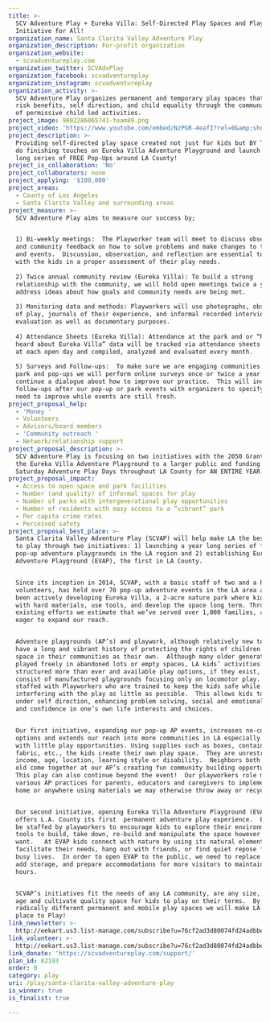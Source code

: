 ```yaml
---
title: >-
  SCV Adventure Play + Eureka Villa: Self-Directed Play Spaces and Playwork
  Initiative for All!
organization_name: Santa Clarita Valley Adventure Play
organization_description: For-profit organization
organization_website:
  - scvadventureplay.com
organization_twitter: SCVAdvPlay
organization_facebook: scvadventureplay
organization_instagram: scvadventureplay
organization_activity: >-
  SCV Adventure Play organizes permanent and temporary play spaces that promote
  risk benefits, self direction, and child equality through the communal support
  of permissive child led activities.
project_image: 9802286065741-team89.png
project_video: 'https://www.youtube.com/embed/NzPGR-4eafI?rel=0&amp;showinfo=0'
project_description: >-
  Providing self-directed play space created not just for kids but BY THEM as we
  do finishing touches on Eureka Villa Adventure Playground and launch a year
  long series of FREE Pop-Ups around LA County!
project_is_collaboration: 'No'
project_collaborators: none
project_applying: '$100,000'
project_areas:
  - County of Los Angeles
  - Santa Clarita Valley and surrounding areas
project_measure: >-
  SCV Adventure Play aims to measure our success by;


  1) Bi-weekly meetings:  The Playworker team will meet to discuss observations
  and community feedback on how to solve problems and make changes to the site
  and events.  Discussion, observation, and reflection are essential to connect
  with the kids in a proper assessment of their play needs.
   
  2) Twice annual community review (Eureka Villa): To build a strong
  relationship with the community, we will hold open meetings twice a year to
  address ideas about how goals and community needs are being met.
   
  3) Monitoring data and methods: Playworkers will use photographs, observations
  of play, journals of their experience, and informal recorded interviews for
  evaluation as well as documentary purposes.
   
  4) Attendance Sheets (Eureka Villa): Attendance at the park and or “how you
  heard about Eureka Villa” data will be tracked via attendance sheets collected
  at each open day and compiled, analyzed and evaluated every month.
   
  5) Surveys and Follow-ups:  To make sure we are engaging communities at the
  park and pop-ups we will perform online surveys once or twice a year to
  continue a dialogue about how to improve our practice.  This will include
  follow-ups after our pop-up or park events with organizers to specify areas we
  need to improve while events are still fresh.
project_proposal_help:
  - 'Money '
  - Volunteers
  - Advisors/board members
  - 'Community outreach '
  - Network/relationship support
project_proposal_description: >-
  SCV Adventure Play is focusing on two initiatives with the 2050 Grant, opening
  the Eureka Villa Adventure Playground to a larger public and funding FREE
  Saturday Adventure Play Days throughout LA County for AN ENTIRE YEAR.
project_proposal_impact:
  - Access to open space and park facilities
  - Number (and quality) of informal spaces for play
  - Number of parks with intergenerational play opportunities
  - Number of residents with easy access to a “vibrant” park
  - Per capita crime rates
  - Perceived safety
project_proposal_best_place: >-
  Santa Clarita Valley Adventure Play (SCVAP) will help make LA the best place
  to play through two initiatives: 1) launching a year long series of free
  pop-up adventure playgrounds in the LA region and 2) establishing Eureka Villa
  Adventure Playground (EVAP), the first in LA County.


  Since its inception in 2014, SCVAP, with a basic staff of two and a handful of
  volunteers, has held over 70 pop-up adventure events in the LA area and has
  been actively developing Eureka Villa, a 2-acre nature park where kids build
  with hard materials, use tools, and develop the space long term. Through our
  existing efforts we estimate that we’ve served over 1,000 families, and are
  eager to expand our reach.   


  Adventure playgrounds (AP’s) and playwork, although relatively new to the US,
  have a long and vibrant history of protecting the rights of children to claim
  space in their communities as their own.  Although many older generations
  played freely in abandoned lots or empty spaces, LA kids’ activities are
  structured more than ever and available play options, if they exist, largely
  consist of manufactured playgrounds focusing only on locomotor play.  AP’s are
  staffed with Playworkers who are trained to keep the kids safe while
  interfering with the play as little as possible.  This allows kids to play
  under self direction, enhancing problem solving, social and emotional skills,
  and confidence in one’s own life interests and choices.  


  Our first initiative, expanding our pop-up AP events, increases no-cost
  options and extends our reach into more communities in LA especially those
  with little play opportunities. Using supplies such as boxes, containers,
  fabric, etc., the kids create their own play space.  They are unrestricted by
  income, age, location, learning style or disability.  Neighbors both young and
  old come together at our AP’s creating fun community building opportunities.
  This play can also continue beyond the event!  Our playworkers role model
  various AP practices for parents, educators and caregivers to implement in the
  home or anywhere using materials we may otherwise throw away or recycle.  


  Our second initiative, opening Eureka Villa Adventure Playground (EVAP),
  offers L.A. County its first  permanent adventure play experience.  EVAP will
  be staffed by playworkers to encourage kids to explore their environment, use
  tools to build, take down, re-build and manipulate the space however they
  want.   At EVAP kids connect with nature by using its natural elements to
  facilitate their needs, hang out with friends, or find quiet repose from their
  busy lives.  In order to open EVAP to the public, we need to replace fencing,
  add storage, and prepare accommodations for more visitors to maintain regular
  hours.


  SCVAP’s initiatives fit the needs of any LA community, are any size, for any
  age and cultivate quality space for kids to play on their terms.  By providing
  radically different permanent and mobile play spaces we will make LA the best
  place to Play!
link_newsletter: >-
  http://eekart.us3.list-manage.com/subscribe?u=76cf2ad3d80074fd24adbbec0&id=72119dd1ed
link_volunteer: >-
  http://eekart.us3.list-manage.com/subscribe?u=76cf2ad3d80074fd24adbbec0&id=72119dd1ed
link_donate: 'https://scvadventureplay.com/support/'
plan_id: 82193
order: 0
category: play
uri: /play/santa-clarita-valley-adventure-play
is_winner: true
is_finalist: true

---
```

